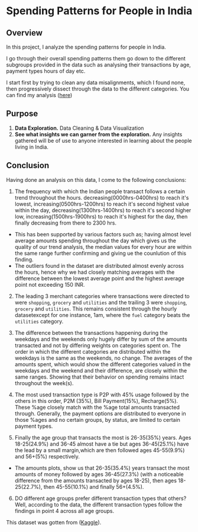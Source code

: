 # Spending Patterns for People in India
## Overview
In this project, I analyze the spending patterns for people in India.

I go through their overall spending patterns them go down to the different subgroups provided in the data such as analysing their transactions by age, payment types hours of day etc.

I start first by trying to clean any data misalignments, which I found none, then progressively dissect through the data to the different categories. You can find my analysis ([here](https://github.com/evansmwangik/Spending-Habits-for-People-in-India/blob/master/UPI%20Transactions%202024%20Dataset%20EDA1.ipynb))

## Purpose
1. **Data Exploration.** Data Cleaning & Data Visualization
2. **See what insights we can garner from the exploration.** Any insights gathered will be of use to anyone interested in learning about the people living in India.

## Conclusion
Having done an analysis on this data, I come to the following conclusions:
1. The frequency with which the Indian people transact follows a certain trend throughout the hours. decreasing(0000hrs-0400hrs) to reach it's lowest, increasing(0500hrs-1200hrs) to reach it's second highest value within the day, decreasing(1300hrs-1400hrs) to reach it's second higher low, increasing(1500hrs-1900hrs) to reach it's highest for the day, then finally decreasing from there to 2300 hrs.
- This has been supported by various factors such as; having almost level average amounts spending throughout the day which gives us the quality of our trend analysis, the median values for every hour are within the same range further confirming and giving ue the counlution of this finding.
- The outliers found in the dataset are distributed almost evenly across the hours, hence why we had closely matching averages with the difference between the lowest average point and the highest average point not exceeding 150 INR.

2. The leading 3 merchant categories where transactions were directed to were `shopping`, `grocery` and `utilities` and the trailing 3 were `shopping`, `grocery` and `utilities`. This remains consistent through the hourly datasetexcept for one instance, 1am, where the `fuel` category beats the `utilities` category.

3. The difference between the transactions happening during the weekdays and the weekends only hugely differ by sum of the amounts transacted and not by differing weights on categories spent on. The order in which the different categories are distributed within the weekdays is the same as the weekends, no change. The averages of the amounts spent, which would show the different categories valued in the weekdays and the weekend and their difference, are closely within the same ranges. Showing that their behavior on spending remains intact throughout the week(s).

4. The most used transaction type is P2P with 45% usage followed by the others in this order, P2M (35%), Bill Payment(15%), Recharge(5%). These %age closely match with the %age total amounts transacted through. Generally, the payment options are distributed to everyone in those %ages and no certain groups, by status, are limited to certain payment types.

5. Finally the age group that transacts the most is 26-35(35%) years. Ages 18-25(24.9%) and 36-45 almost have a tie but ages 36-45(25.1%) have the lead by a small margin,which are then followed ages 45-55(9.9%) and 56+(5%) respectively.
- The amounts plots, show us that 26-35(35.4%) years transact the most amounts of money followed by ages 36-45(27.3%) (with a noticeable difference from the amounts transacted by ages 18-25), then ages 18-25(22.7%), then 45-55(10.1%) and finally 56+(4.5%).

6. DO different age groups prefer different transaction types that others? Well, according to the data, the different transaction types follow the findings in point 4 across all age groups.


This dataset was gotten from ([Kaggle](https://www.kaggle.com/datasets/skullagos5246/upi-transactions-2024-dataset?resource=download)).





